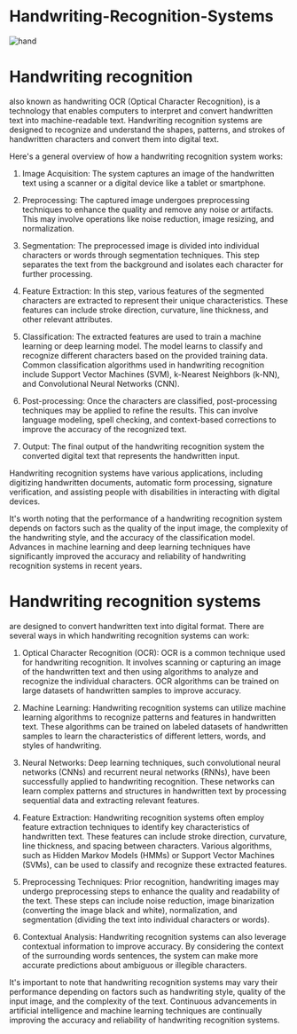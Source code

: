 # Handwriting-Recognition-Systems

![hand](https://github.com/mohamedezzeldeenhassanmohamed/Handwriting-Recognition-System/assets/94178842/cbe43c75-f7ad-4e6e-bb1d-7eeeb1b81bc9)

# Handwriting recognition

also known as handwriting OCR (Optical Character Recognition), is a technology that enables computers to interpret and convert handwritten text into machine-readable text. Handwriting recognition systems are designed to recognize and understand the shapes, patterns, and strokes of handwritten characters and convert them into digital text.

Here's a general overview of how a handwriting recognition system works:

1. Image Acquisition: The system captures an image of the handwritten text using a scanner or a digital device like a tablet or smartphone.

2. Preprocessing: The captured image undergoes preprocessing techniques to enhance the quality and remove any noise or artifacts. This may involve operations like noise reduction, image resizing, and normalization.

3. Segmentation: The preprocessed image is divided into individual characters or words through segmentation techniques. This step separates the text from the background and isolates each character for further processing.

4. Feature Extraction: In this step, various features of the segmented characters are extracted to represent their unique characteristics. These features can include stroke direction, curvature, line thickness, and other relevant attributes.

5. Classification: The extracted features are used to train a machine learning or deep learning model. The model learns to classify and recognize different characters based on the provided training data. Common classification algorithms used in handwriting recognition include Support Vector Machines (SVM), k-Nearest Neighbors (k-NN), and Convolutional Neural Networks (CNN).

6. Post-processing: Once the characters are classified, post-processing techniques may be applied to refine the results. This can involve language modeling, spell checking, and context-based corrections to improve the accuracy of the recognized text.

7. Output: The final output of the handwriting recognition system the converted digital text that represents the handwritten input.

Handwriting recognition systems have various applications, including digitizing handwritten documents, automatic form processing, signature verification, and assisting people with disabilities in interacting with digital devices.

It's worth noting that the performance of a handwriting recognition system depends on factors such as the quality of the input image, the complexity of the handwriting style, and the accuracy of the classification model. Advances in machine learning and deep learning techniques have significantly improved the accuracy and reliability of handwriting recognition systems in recent years.

# Handwriting recognition systems 

are designed to convert handwritten text into digital format. There are several ways in which handwriting recognition systems can work:

1. Optical Character Recognition (OCR): OCR is a common technique used for handwriting recognition. It involves scanning or capturing an image of the handwritten text and then using algorithms to analyze and recognize the individual characters. OCR algorithms can be trained on large datasets of handwritten samples to improve accuracy.

2. Machine Learning: Handwriting recognition systems can utilize machine learning algorithms to recognize patterns and features in handwritten text. These algorithms can be trained on labeled datasets of handwritten samples to learn the characteristics of different letters, words, and styles of handwriting.

3. Neural Networks: Deep learning techniques, such convolutional neural networks (CNNs) and recurrent neural networks (RNNs), have been successfully applied to handwriting recognition. These networks can learn complex patterns and structures in handwritten text by processing sequential data and extracting relevant features.

4. Feature Extraction: Handwriting recognition systems often employ feature extraction techniques to identify key characteristics of handwritten text. These features can include stroke direction, curvature, line thickness, and spacing between characters. Various algorithms, such as Hidden Markov Models (HMMs) or Support Vector Machines (SVMs), can be used to classify and recognize these extracted features.

5. Preprocessing Techniques: Prior recognition, handwriting images may undergo preprocessing steps to enhance the quality and readability of the text. These steps can include noise reduction, image binarization (converting the image black and white), normalization, and segmentation (dividing the text into individual characters or words).

6. Contextual Analysis: Handwriting recognition systems can also leverage contextual information to improve accuracy. By considering the context of the surrounding words sentences, the system can make more accurate predictions about ambiguous or illegible characters.

It's important to note that handwriting recognition systems may vary their performance depending on factors such as handwriting style, quality of the input image, and the complexity of the text. Continuous advancements in artificial intelligence and machine learning techniques are continually improving the accuracy and reliability of handwriting recognition systems.
